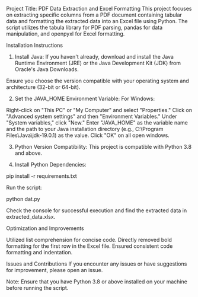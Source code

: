 
Project Title: PDF Data Extraction and Excel Formatting
This project focuses on extracting specific columns from a PDF document containing tabular data and formatting the extracted data into an Excel file using Python. The script utilizes the tabula library for PDF parsing, pandas for data manipulation, and openpyxl for Excel formatting.

Installation Instructions
1. Install Java:
If you haven't already, download and install the Java Runtime Environment (JRE) or the Java Development Kit (JDK) from Oracle's Java Downloads.

Ensure you choose the version compatible with your operating system and architecture (32-bit or 64-bit).

2. Set the JAVA_HOME Environment Variable:
For Windows:

Right-click on "This PC" or "My Computer" and select "Properties."
Click on "Advanced system settings" and then "Environment Variables."
Under "System variables," click "New."
Enter "JAVA_HOME" as the variable name and the path to your Java installation directory (e.g., C:\Program Files\Java\jdk-19.0.1) as the value.
Click "OK" on all open windows.

3. Python Version Compatibility:
This project is compatible with Python 3.8 and above.

4. Install Python Dependencies:

pip install -r requirements.txt

Run the script:

python dat.py

Check the console for successful execution and find the extracted data in extracted_data.xlsx.


Optimization and Improvements

Utilized list comprehension for concise code.
Directly removed bold formatting for the first row in the Excel file.
Ensured consistent code formatting and indentation.

Issues and Contributions
If you encounter any issues or have suggestions for improvement, please open an issue.

Note: Ensure that you have Python 3.8 or above installed on your machine before running the script.